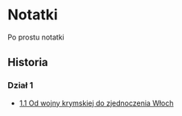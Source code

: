 # Notatki

Po prostu notatki

## Historia

### Dział 1

-   [1.1 Od wojny krymskiej do zjednoczenia Włoch](https://github.com/Szkolne-projekty/notatki/blob/main/Historia/1/1/1.1%20Od%20wojny%20krymskiej%20do%20zjednoczenia%20W%C5%82och.pdf)
